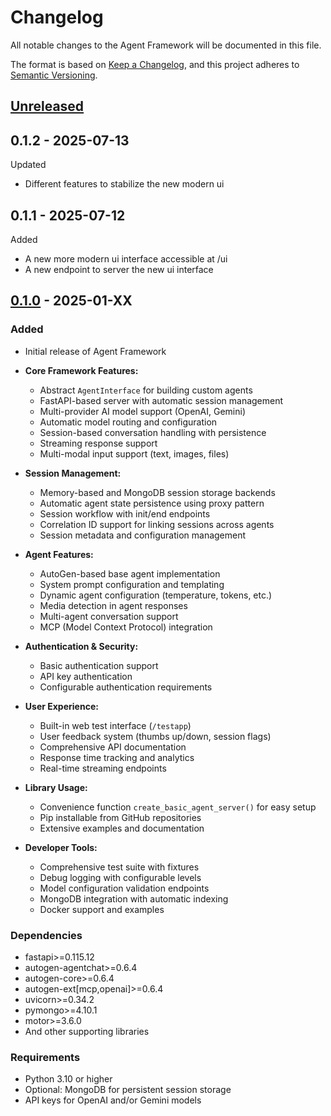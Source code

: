 # Changelog

All notable changes to the Agent Framework will be documented in this file.

The format is based on [Keep a Changelog](https://keepachangelog.com/en/1.0.0/),
and this project adheres to [Semantic Versioning](https://semver.org/spec/v2.0.0.html).

## [Unreleased][Unreleased]

## 0.1.2 - 2025-07-13

Updated

* Different features to stabilize the new modern ui

## 0.1.1 - 2025-07-12

Added

* A new more modern ui interface accessible at /ui
* A new endpoint to server the new ui interface

## [0.1.0][0.1.0] - 2025-01-XX

### Added

- Initial release of Agent Framework
- **Core Framework Features:**

  - Abstract `AgentInterface` for building custom agents
  - FastAPI-based server with automatic session management
  - Multi-provider AI model support (OpenAI, Gemini)
  - Automatic model routing and configuration
  - Session-based conversation handling with persistence
  - Streaming response support
  - Multi-modal input support (text, images, files)
- **Session Management:**

  - Memory-based and MongoDB session storage backends
  - Automatic agent state persistence using proxy pattern
  - Session workflow with init/end endpoints
  - Correlation ID support for linking sessions across agents
  - Session metadata and configuration management
- **Agent Features:**

  - AutoGen-based base agent implementation
  - System prompt configuration and templating
  - Dynamic agent configuration (temperature, tokens, etc.)
  - Media detection in agent responses
  - Multi-agent conversation support
  - MCP (Model Context Protocol) integration
- **Authentication & Security:**

  - Basic authentication support
  - API key authentication
  - Configurable authentication requirements
- **User Experience:**

  - Built-in web test interface (`/testapp`)
  - User feedback system (thumbs up/down, session flags)
  - Comprehensive API documentation
  - Response time tracking and analytics
  - Real-time streaming endpoints
- **Library Usage:**

  - Convenience function `create_basic_agent_server()` for easy setup
  - Pip installable from GitHub repositories
  - Extensive examples and documentation
- **Developer Tools:**

  - Comprehensive test suite with fixtures
  - Debug logging with configurable levels
  - Model configuration validation endpoints
  - MongoDB integration with automatic indexing
  - Docker support and examples

### Dependencies

- fastapi>=0.115.12
- autogen-agentchat>=0.6.4
- autogen-core>=0.6.4
- autogen-ext[mcp,openai]>=0.6.4
- uvicorn>=0.34.2
- pymongo>=4.10.1
- motor>=3.6.0
- And other supporting libraries

### Requirements

- Python 3.10 or higher
- Optional: MongoDB for persistent session storage
- API keys for OpenAI and/or Gemini models

[Unreleased]: https://github.com/Cinco-AI/AgentFramework/compare/v0.1.0...HEAD
[0.1.0]: https://github.com/Cinco-AI/AgentFramework/releases/tag/v0.1.0
